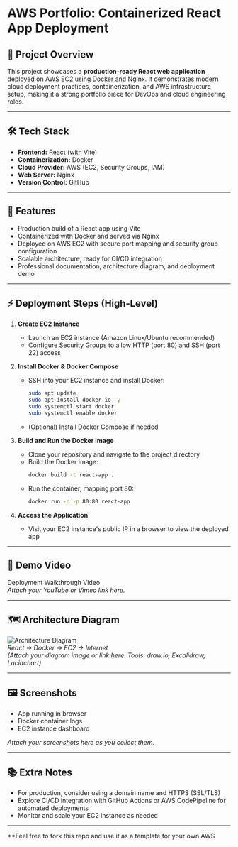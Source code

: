 # AWS Portfolio: Containerized React App Deployment

## 📌 Project Overview

This project showcases a **production-ready React web application** deployed on AWS EC2 using Docker and Nginx. It demonstrates modern cloud deployment practices, containerization, and AWS infrastructure setup, making it a strong portfolio piece for DevOps and cloud engineering roles.

---

## 🛠 Tech Stack

- **Frontend:** React (with Vite)
- **Containerization:** Docker
- **Cloud Provider:** AWS (EC2, Security Groups, IAM)
- **Web Server:** Nginx
- **Version Control:** GitHub

---

## 🚀 Features

- Production build of a React app using Vite
- Containerized with Docker and served via Nginx
- Deployed on AWS EC2 with secure port mapping and security group configuration
- Scalable architecture, ready for CI/CD integration
- Professional documentation, architecture diagram, and deployment demo

---

## ⚡ Deployment Steps (High-Level)

1. **Create EC2 Instance**
   - Launch an EC2 instance (Amazon Linux/Ubuntu recommended)
   - Configure Security Groups to allow HTTP (port 80) and SSH (port 22) access

2. **Install Docker & Docker Compose**
   - SSH into your EC2 instance and install Docker:
     ```sh
     sudo apt update
     sudo apt install docker.io -y
     sudo systemctl start docker
     sudo systemctl enable docker
     ```
   - (Optional) Install Docker Compose if needed

3. **Build and Run the Docker Image**
   - Clone your repository and navigate to the project directory
   - Build the Docker image:
     ```sh
     docker build -t react-app .
     ```
   - Run the container, mapping port 80:
     ```sh
     docker run -d -p 80:80 react-app
     ```

4. **Access the Application**
   - Visit your EC2 instance's public IP in a browser to view the deployed app

---

## 🎥 Demo Video

Deployment Walkthrough Video  
*Attach your YouTube or Vimeo link here.*

---

## 🗺️ Architecture Diagram

![Architecture Diagram](#)  
*React → Docker → EC2 → Internet*  
*(Attach your diagram image or link here. Tools: draw.io, Excalidraw, Lucidchart)*

---

## 🖼️ Screenshots

- App running in browser
- Docker container logs
- EC2 instance dashboard

*Attach your screenshots here as you collect them.*

---

## 📚 Extra Notes

- For production, consider using a domain name and HTTPS (SSL/TLS)
- Explore CI/CD integration with GitHub Actions or AWS CodePipeline for automated deployments
- Monitor and scale your EC2 instance as needed

---

**Feel free to fork this repo and use it as a template for your own AWS
